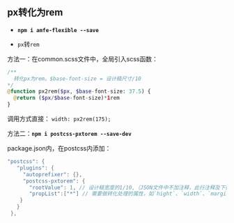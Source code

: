 ## px转化为rem

- **`npm i amfe-flexible --save`**

- `px`转`rem`

方法一：在common.scss文件中，全局引入scss函数：

```php
/**
  转化px为rem。$base-font-size = 设计稿尺寸/10
*/
@function px2rem($px, $base-font-size: 37.5) {
  @return ($px/$base-font-size)*1rem
}
```

调用方式直接： `width: px2rem(175);`

方法二：**`npm i postcss-pxtorem --save-dev`**

package.json内，在postcss内添加：

```cpp
"postcss": {
   "plugins": {
     "autoprefixer": {},
     "postcss-pxtorem": {
       "rootValue": 1, // 设计稿宽度的1/10,（JSON文件中不加注释，此行注释及下行注释均删除）
       "propList":["*"] // 需要做转化处理的属性，如`hight`、`width`、`margin`等，`*`表示全部
    }
   }
 },
```